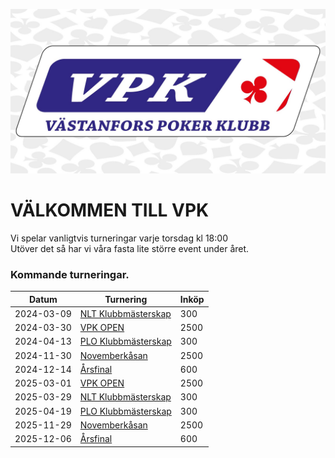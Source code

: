 ![VPK](assets/vpk_top.jpg)
# VÄLKOMMEN TILL VPK

Vi spelar vanligtvis turneringar varje torsdag kl 18:00  
Utöver det så har vi våra fasta lite större event under året.

### Kommande turneringar.

Datum|Turnering|Inköp
-----|---------|-----
2024-03-09|[NLT Klubbmästerskap](tnl_klubbmasterskap_2024.md)|300
2024-03-30|[VPK OPEN](vpkopen_2024.md)|2500
2024-04-13|[PLO Klubbmästerskap](plo_klubbmasterskap_2024.md)|300
2024-11-30|[Novemberkåsan](novemberkasan_2024.md)|2500
2024-12-14|[Årsfinal](arsfinal_2024.md)|600
2025-03-01|[VPK OPEN](vpkopen_2025.md)|2500
2025-03-29|[NLT Klubbmästerskap](tnl_klubbmasterskap_2025.md)|300
2025-04-19|[PLO Klubbmästerskap](plo_klubbmasterskap_2025.md)|300
2025-11-29|[Novemberkåsan](novemberkasan_2025.md)|2500
2025-12-06|[Årsfinal](arsfinal_2025.md)|600